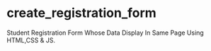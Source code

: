 # create_registration_form
Student Registration Form Whose Data Display In Same Page Using HTML,CSS & JS.

